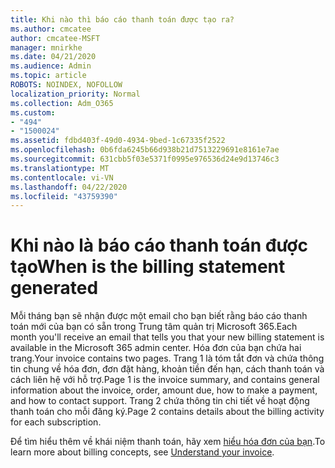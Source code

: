 ```yaml
---
title: Khi nào thì báo cáo thanh toán được tạo ra?
ms.author: cmcatee
author: cmcatee-MSFT
manager: mnirkhe
ms.date: 04/21/2020
ms.audience: Admin
ms.topic: article
ROBOTS: NOINDEX, NOFOLLOW
localization_priority: Normal
ms.collection: Adm_O365
ms.custom:
- "494"
- "1500024"
ms.assetid: fdbd403f-49d0-4934-9bed-1c67335f2522
ms.openlocfilehash: 0b6fda6245b66d938b21d7513229691e8161e7ae
ms.sourcegitcommit: 631cbb5f03e5371f0995e976536d24e9d13746c3
ms.translationtype: MT
ms.contentlocale: vi-VN
ms.lasthandoff: 04/22/2020
ms.locfileid: "43759390"
---
```

# <a name="when-is-the-billing-statement-generated"></a><span data-ttu-id="28d45-102">Khi nào là báo cáo thanh toán được tạo</span><span class="sxs-lookup"><span data-stu-id="28d45-102">When is the billing statement generated</span></span>

<span data-ttu-id="28d45-103">Mỗi tháng bạn sẽ nhận được một email cho bạn biết rằng báo cáo thanh toán mới của bạn có sẵn trong Trung tâm quản trị Microsoft 365.</span><span class="sxs-lookup"><span data-stu-id="28d45-103">Each month you'll receive an email that tells you that your new billing statement is available in the Microsoft 365 admin center.</span></span> <span data-ttu-id="28d45-104">Hóa đơn của bạn chứa hai trang.</span><span class="sxs-lookup"><span data-stu-id="28d45-104">Your invoice contains two pages.</span></span> <span data-ttu-id="28d45-105">Trang 1 là tóm tắt đơn và chứa thông tin chung về hóa đơn, đơn đặt hàng, khoản tiền đến hạn, cách thanh toán và cách liên hệ với hỗ trợ.</span><span class="sxs-lookup"><span data-stu-id="28d45-105">Page 1 is the invoice summary, and contains general information about the invoice, order, amount due, how to make a payment, and how to contact support.</span></span> <span data-ttu-id="28d45-106">Trang 2 chứa thông tin chi tiết về hoạt động thanh toán cho mỗi đăng ký.</span><span class="sxs-lookup"><span data-stu-id="28d45-106">Page 2 contains details about the billing activity for each subscription.</span></span>
  
<span data-ttu-id="28d45-107">Để tìm hiểu thêm về khái niệm thanh toán, hãy xem [hiểu hóa đơn của bạn](https://docs.microsoft.com/office365/admin/subscriptions-and-billing/understand-your-invoice).</span><span class="sxs-lookup"><span data-stu-id="28d45-107">To learn more about billing concepts, see [Understand your invoice](https://docs.microsoft.com/office365/admin/subscriptions-and-billing/understand-your-invoice).</span></span>